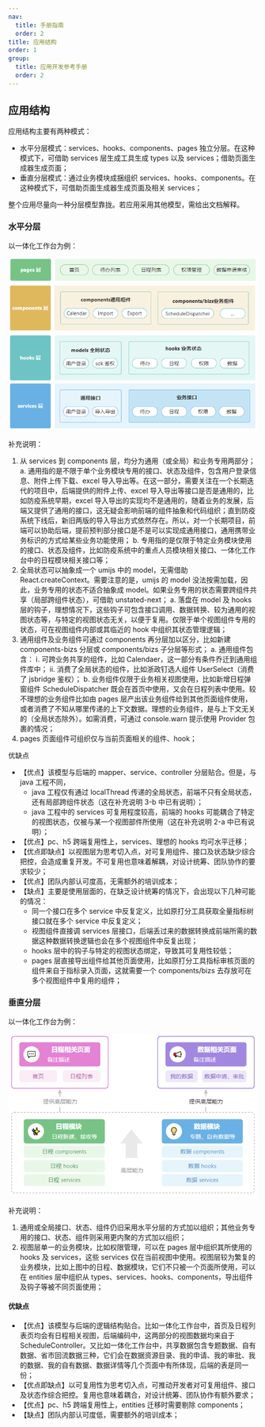 ```yaml
---
nav:
  title: 手册指南
  order: 2
title: 应用结构
order: 1
group:
  title: 应用开发参考手册
  order: 2
---
```


## 应用结构

应用结构主要有两种模式：

- 水平分层模式：services、hooks、components、pages 独立分层。在这种模式下，可借助 services 层生成工具生成 types 以及 services；借助页面生成器生成页面；
- 垂直分层模式：通过业务模块成捆组织 services、hooks、components。在这种模式下，可借助页面生成器生成页面及相关 services；

整个应用尽量向一种分层模型靠拢。若应用采用其他模型，需给出文档解释。

### 水平分层

以一体化工作台为例：

<img src='./assets/hframework.png'/>

补充说明：

1. 从 services 到 components 层，均分为通用（或全局）和业务专用两部分；
   a. 通用指的是不限于单个业务模块专用的接口、状态及组件，包含用户登录信息、附件上传下载、excel 导入导出等。在这一部分，需要关注在一个长期迭代的项目中，后端提供的附件上传、excel 导入导出等接口是否是通用的，比如防疫系统早期，excel 导入导出的实现均不是通用的，随着业务的发展，后端又提供了通用的接口，这无疑会影响前端的组件抽象和代码组织；直到防疫系统下线后，新旧两版的导入导出方式依然存在。所以，对一个长期项目，前端可以协助后端，提前预判部分接口是不是可以实现成通用接口，通用携带业务标识的方式给某些业务功能使用；
   b. 专用指的是仅限于特定业务模块使用的接口、状态及组件，比如防疫系统中的重点人员模块相关接口、一体化工作台中的日程模块相关接口等；
2. 全局状态可以抽象成一个 umijs 中的 model，无需借助 React.createContext。需要注意的是，umijs 的 model 没法按需加载，因此，业务专用的状态不适合抽象成 model。如果业务专用的状态需要跨组件共享（局部跨组件状态），可借助 unstated-next；
   a. 落盘在 model 及 hooks 层的钩子，理想情况下，这些钩子可包含接口调用、数据转换、较为通用的视图状态等，与特定的视图状态无关，以便于复用。仅限于单个视图组件专用的状态，可在视图组件内部或其临近的 hook 中组织其状态管理逻辑；
3. 通用组件及业务组件可通过 components 再分层加以区分，比如新建 components-bizs 分层或 components/bizs 子分层等形式；
   a. 通用组件包含：
   ⅰ. 可跨业务共享的组件，比如 Calendaer，这一部分有条件乔迁到通用组件库中；
   ⅱ. 消费了全局状态的组件，比如浙政钉选人组件 UserSelect（消费了 jsbridge 鉴权）；
   b. 业务组件仅限于业务相关视图使用，比如新增日程弹窗组件 ScheduleDispatcher 既会在首页中使用，又会在日程列表中使用。较不理想的业务组件比如由 pages 层产出该业务组件给到其他页面组件使用，或者消费了不知从哪里传递的上下文数据。理想的业务组件，是与上下文无关的（全局状态除外）。如需消费，可通过 console.warn 提示使用 Provider 包裹的情况；
4. pages 页面组件可组织仅与当前页面相关的组件、hook；

优缺点

- 【优点】该模型与后端的 mapper、service、controller 分层贴合。但是，与 java 工程不同，
  - java 工程仅有通过 localThread 传递的全局状态，前端不只有全局状态，还有局部跨组件状态（这在补充说明 3-b 中已有说明）；
  - java 工程中的 services 可复用程度较高，前端的 hooks 可能耦合了特定的视图状态，仅被与某一个视图部件所使用（这在补充说明 2-a 中已有说明）；
- 【优点】pc、h5 跨端复用性上，services、理想的 hooks 均可水平迁移；
- 【优点即缺点】以视图层为思考切入点，对可复用组件、接口及状态缺少综合把控，会造成重复开发。不可复用也意味着解耦，对设计统筹、团队协作的要求较少；
- 【优点】团队内部认可度高，无需额外的培训成本；
- 【缺点】主要是使用层面的，在缺乏设计统筹的情况下，会出现以下几种可能的情况：
  - 同一个接口在多个 service 中反复定义，比如原打分工具获取全量指标树接口就在多个 service 中反复定义；
  - 视图组件直接调 services 层接口，后端丢过来的数据转换成前端所需的数据这种数据转换逻辑也会在多个视图组件中反复出现；
  - hooks 层中的钩子与特定的视图状态绑定，导致其可复用性较低；
  - pages 层直接导出组件给其他页面使用，比如原打分工具指标审核页面的组件来自于指标录入页面，这就需要一个 components/bizs 去存放可在多个视图组件中复用的组件；

### 垂直分层

以一体化工作台为例：

<img src='./assets/vframework.png'/>

补充说明：

1. 通用或全局接口、状态、组件仍旧采用水平分层的方式加以组织；其他业务专用的接口、状态、组件则采用更内聚的方式加以组织；
2. 视图层单一的业务模块，比如权限管理，可以在 pages 层中组织其所使用的 hooks 及 services，这些 services 仅在当前视图中使用。视图层较为繁复的业务模块，比如上图中的日程、数据模块，它们不只被一个页面所使用，可以在 entities 层中组织从 types、services、hooks、components，导出组件及钩子等被不同页面使用；

#### 优缺点

- 【优点】该模型与后端的逻辑结构贴合。比如一体化工作台中，首页及日程列表页均会有日程相关视图，后端编码中，这两部分的视图数据均来自于 ScheduleController。又比如一体化工作台中，共享数据包含专题数据、自有数据、省市回流数据三种，它们会在数据资源目录、我的申请、我的审批、我的数据、我的自有数据、数据详情等几个页面中有所体现，后端的表是同一份；
- 【优点即缺点】以可复用性为思考切入点，可推动开发者对可复用组件、接口及状态作综合把控。复用也意味着耦合，对设计统筹、团队协作有额外要求；
- 【优点】pc、h5 跨端复用性上，entities 迁移时需要剔除 components；
- 【缺点】团队内部认可度低，需要额外的培训成本；
